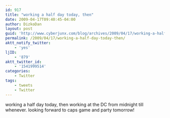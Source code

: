 ```yaml
---
id: 917
title: "working a half day today, then"
date: 2009-04-17T09:40:45-04:00
author: DizkoDan
layout: post
guid: 'http://www.cyberjunx.com/blog/archives/2009/04/17/working-a-half-day-today-then/'
permalink: /2009/04/17/working-a-half-day-today-then/
aktt_notify_twitter:
    - 'yes'
ljID:
    - '879'
aktt_twitter_id:
    - '1541999514'
categories:
    - Twitter
tags:
    - tweets
    - Twitter
---
```


working a half day today, then working at the DC from midnight till whenever. looking forward to caps game and party tomorrow!